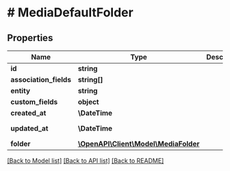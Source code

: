 # # MediaDefaultFolder

## Properties

Name | Type | Description | Notes
------------ | ------------- | ------------- | -------------
**id** | **string** |  | [optional]
**association_fields** | **string[]** |  |
**entity** | **string** |  |
**custom_fields** | **object** |  | [optional]
**created_at** | **\DateTime** |  | [readonly]
**updated_at** | **\DateTime** |  | [optional] [readonly]
**folder** | [**\OpenAPI\Client\Model\MediaFolder**](MediaFolder.md) |  | [optional]

[[Back to Model list]](../../README.md#models) [[Back to API list]](../../README.md#endpoints) [[Back to README]](../../README.md)
